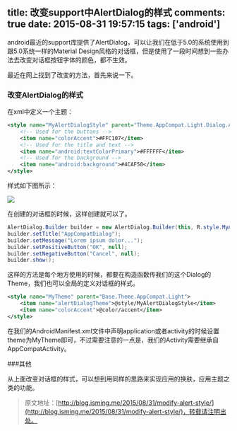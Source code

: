 title: 改变support中AlertDialog的样式
comments: true
date: 2015-08-31 19:57:15
tags: ['android']
---


android最近的support库提供了AlertDialog，可以让我们在低于5.0的系统使用到跟5.0系统一样的Material Design风格的对话框，但是使用了一段时间想到一些办法去改变对话框按钮字体的颜色，都不生效。

最近在网上找到了改变的方法，首先来说一下。

<!--more-->

### 改变AlertDialog的样式

在xml中定义一个主题：
```xml
<style name="MyAlertDialogStyle" parent="Theme.AppCompat.Light.Dialog.Alert">
    <!-- Used for the buttons -->
    <item name="colorAccent">#FFC107</item>
    <!-- Used for the title and text -->
    <item name="android:textColorPrimary">#FFFFFF</item>
    <!-- Used for the background -->
    <item name="android:background">#4CAF50</item>
</style>
```
样式如下图所示：

![](http://7mj53c.com1.z0.glb.clouddn.com/2015/modify_dialog_style.jpg)


在创建的对话框的时候，这样创建就可以了。
```java
AlertDialog.Builder builder = new AlertDialog.Builder(this, R.style.MyAlertDialogStyle);
builder.setTitle("AppCompatDialog");
builder.setMessage("Lorem ipsum dolor...");
builder.setPositiveButton("OK", null);
builder.setNegativeButton("Cancel", null);
builder.show();
```

这样的方法是每个地方使用的时候，都要在构造函数传我们的这个Dialog的Theme，我们也可以全局的定义对话框的样式。

```xml
<style name="MyTheme" parent="Base.Theme.AppCompat.Light">
    <item name="alertDialogTheme">@style/MyAlertDialogStyle</item>
    <item name="colorAccent">@color/accent</item>
</style>
```

在我们的AndroidManifest.xml文件中声明application或者activity的时候设置theme为MyTheme即可，不过需要注意的一点是，我们的Activity需要继承自AppCompatActivity。

###其他

从上面改变对话框的样式，可以想到用同样的思路来实现应用的换肤，应用主题之类的功能。


>原文地址：[http://blog.isming.me/2015/08/31/modify-alert-style/](http://blog.isming.me/2015/08/31/modify-alert-style/)，转载请注明出处。